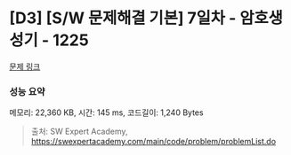 # [D3] [S/W 문제해결 기본] 7일차 - 암호생성기 - 1225 

[문제 링크](https://swexpertacademy.com/main/code/problem/problemDetail.do?contestProbId=AV14uWl6AF0CFAYD) 

### 성능 요약

메모리: 22,360 KB, 시간: 145 ms, 코드길이: 1,240 Bytes



> 출처: SW Expert Academy, https://swexpertacademy.com/main/code/problem/problemList.do